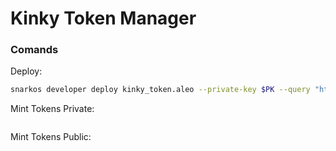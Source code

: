 # Kinky Token Manager

### Comands

Deploy:
```bash
snarkos developer deploy kinky_token.aleo --private-key $PK --query "https://api.explorer.provable.com/v1" --path "./build/" --broadcast "https://api.explorer.provable.com/v1/testnet/transaction/broadcast" --priority-fee 0 
```

Mint Tokens Private:
```bash
```

Mint Tokens Public:
```bash
```

